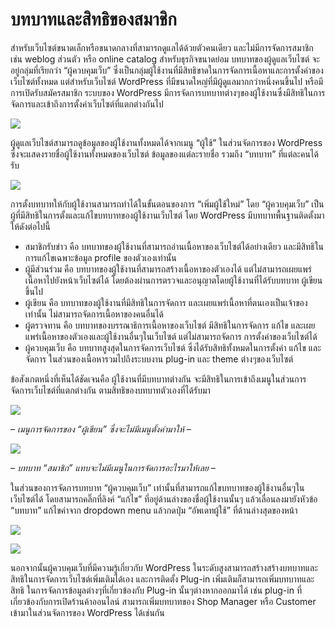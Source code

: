 # บทบาทและสิทธิของสมาชิก

สำหรับเว็บไซต์ขนาดเล็กหรือขนาดกลางที่สามารถดูแลได้ด้วยตัวคนเดียว และไม่มีการจัดการสมาชิก เช่น weblog ส่วนตัว หรือ online catalog สำหรับธุรกิจขนาดย่อม บทบาทของผู้ดูแลเว็บไซต์ จะอยู่กลุ่มที่เรียกว่า “ผู้ควบคุมเว็บ” ซึ่งเป็นกลุ่มผู้ใช้งานที่มีสิทธิขาดในการจัดการเนื้อหาและการตั้งค่าของเว็บไซต์ทั้งหมด แต่สำหรับเว็บไซต์ WordPress ที่มีขนาดใหญ่ที่มีผู้ดูแลมากกว่าหนึ่งคนขึ้นไป หรือมีการเปิดรับสมัครสมาชิก ระบบของ WordPress มีการจัดการบทบาทต่างๆของผู้ใช้งานซึ่งมีสิทธิในการจัดการและเข้าถึงการตั้งค่าเว็บไซต์ที่แตกต่างกันไป

![](https://wpman.org/wp-content/uploads/2018/02/wpman-role-01.png)

ผู้ดูแลเว็บไซต์สามารถดูข้อมูลของผู้ใช้งานทั้งหมดได้จากเมนู “ผู้ใช้” ในส่วนจัดการของ WordPress ซึ่งจะแสดงรายชื่อผู้ใช้งานทั้งหมดของเว็บไซต์ ข้อมูลของแต่ละรายชื่อ รวมถึง “บทบาท” ที่แต่ละคนได้รับ

![](https://wpman.org/wp-content/uploads/2018/02/wpman-role-02.png)

การตั้งบทบาทให้กับผู้ใช้งานสามารถทำได้ในขั้นตอนของการ “เพิ่มผู้ใช้ใหม่” โดย “ผู้ควบคุมเว็บ” เป็นผู้ที่มีสิทธิในการตั้งและแก้ไขบทบาทของผู้ใช้งานเว็บไซต์ โดย WordPress มีบทบาทพื้นฐานติดตั้งมาให้ดังต่อไปนี้

* สมาชิกรับข่าว คือ บทบาทของผู้ใช้งานที่สามารถอ่านเนื้อหาของเว็บไซต์ได้อย่างเดียว และมีสิทธิในการแก้ไขเฉพาะข้อมูล profile ของตัวเองเท่านั้น
* ผู้มีส่วนร่วม คือ บทบาทของผู้ใช้งานที่สามารถสร้างเนื้อหาของตัวเองได้ แต่ไม่สามารถเผยแพร่เนื้อหาไปยังหน้าเว็บไซต์ได้ โดยต้องผ่านการตรวจและอนุญาตโดยผู้ใช้งานที่ได้รับบทบาท ผู้เขียน ขึ้นไป
* ผู้เขียน คือ บทบาทของผู้ใช้งานที่มีสิทธิในการจัดการ และเผยแพร่เนื้อหาที่ตนเองเป็นเจ้าของเท่านั้น ไม่สามารถจัดการเนื้อหาของคนอื่นได้
* ผู้ตรวจทาน คือ บทบาทของบรรณาธิการเนื้อหาของเว็บไซต์ มีสิทธิในการจัดการ แก้ไข และเผยแพร่เนื้อหาของตัวเองและผู้ใช้งานอื่นๆในเว็บไซต์ แต่ไม่สามารถจัดการ การตั้งค่าของเว็บไซต์ได้
* ผู้ควบคุมเว็บ คือ บทบาทสูงสุดในการจัดการเว็บไซต์ ซึ่งได้รับสิทธิทั้งหมดในการตั้งค่า แก้ไข และจัดการ ในส่วนของเนื้อหารวมไปถึงระบบงาน plug-in และ theme ต่างๆของเว็บไซต์

ข้อสังเกตหนึ่งที่เห็นได้ชัดเจนคือ ผู้ใช้งานที่มีบทบาทต่างกัน จะมีสิทธิในการเข้าถึงเมนูในส่วนการจัดการเว็บไซต์ที่แตกต่างกัน ตามสิทธิของบทบาทตัวเองที่ได้รับมา

![](https://wpman.org/wp-content/uploads/2018/02/wpman-role-03.png)

_– เมนูการจัดการของ “ผู้เขียน” ซึ่งจะไม่มีเมนูตั้งค่ามาให้ –_

![](https://wpman.org/wp-content/uploads/2018/02/wpman-role-04.png)

_– บทบาท “สมาชิก” แทบจะไม่มีเมนูในการจัดการอะไรมาให้เลย –_

ในส่วนของการจัดการบทบาท “ผู้ควบคุมเว็บ” เท่านั้นที่สามารถแก้ไขบทบาทของผู้ใช้งานอื่นๆในเว็บไซต์ได้ โดยสามารถคลิ๊กที่ลิงค์ “แก้ไข” ที่อยู่ด้านล่างของชื่อผู้ใช้งานนั้นๆ แล้วเลื่อนลงมายังหัวข้อ “บทบาท” แก้ไขค่าจาก dropdown menu แล้วกดปุ่ม “อัพเดทผู้ใช้” ที่ด้านล่างสุดของหน้า

![](https://wpman.org/wp-content/uploads/2018/02/wpman-role-05.png)

![](https://wpman.org/wp-content/uploads/2018/02/wpman-role-06.png)

นอกจากนั้นผู้ควบคุมเว็บที่มีความรู้เกี่ยวกับ WordPress ในระดับสูงสามารถสร้างสร้างบทบาทและสิทธิในการจัดการเว็บไซต์เพิ่มเติมได้เอง และการติดตั้ง Plug-in เพิ่มเติมก็สามารถเพิ่มบทบาทและสิทธิ ในการจัดการข้อมูลต่างๆที่เกี่ยวข้องกับ Plug-in นั้นๆต่างหากออกมาได้ เช่น plug-in ที่เกี่ยวข้องกับการเปิดร้านค้าออนไลน์ สามารถเพิ่มบทบาทของ Shop Manager หรือ Customer เข้ามาในส่วนจัดการของ WordPress ได้เช่นกัน

